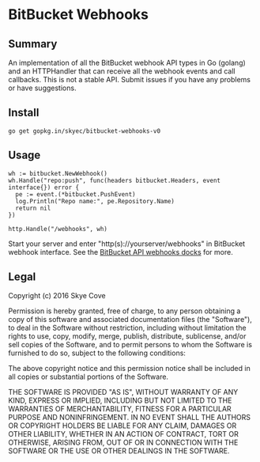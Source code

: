 # BitBucket Webhooks

## Summary

An implementation of all the BitBucket webhook API types in Go (golang) and
an HTTPHandler that can receive all the webhook events and call callbacks. This
is not a stable API. Submit issues if you have any problems or have suggestions.

## Install

```
go get gopkg.in/skyec/bitbucket-webhooks-v0
```

## Usage

```
wh := bitbucket.NewWebhook()
wh.Handle("repo:push", func(headers bitbucket.Headers, event interface{}) error {
  pe := event.(*bitbucket.PushEvent)
  log.Println("Repo name:", pe.Repository.Name)
  return nil
})

http.Handle("/webhooks", wh)
```
Start your server and enter "http(s)://yourserver/webhooks" in BitBucket
webhook interface. See the [BitBucket API webhooks docks](https://confluence.atlassian.com/bitbucket/manage-webhooks-735643732.html) for more.




##  Legal

Copyright (c) 2016 Skye Cove

Permission is hereby granted, free of charge, to any person obtaining a copy of this software and associated documentation files (the "Software"), to deal in the Software without restriction, including without limitation the rights to use, copy, modify, merge, publish, distribute, sublicense, and/or sell copies of the Software, and to permit persons to whom the Software is furnished to do so, subject to the following conditions:

The above copyright notice and this permission notice shall be included in all copies or substantial portions of the Software.

THE SOFTWARE IS PROVIDED "AS IS", WITHOUT WARRANTY OF ANY KIND, EXPRESS OR IMPLIED, INCLUDING BUT NOT LIMITED TO THE WARRANTIES OF MERCHANTABILITY, FITNESS FOR A PARTICULAR PURPOSE AND NONINFRINGEMENT. IN NO EVENT SHALL THE AUTHORS OR COPYRIGHT HOLDERS BE LIABLE FOR ANY CLAIM, DAMAGES OR OTHER LIABILITY, WHETHER IN AN ACTION OF CONTRACT, TORT OR OTHERWISE, ARISING FROM, OUT OF OR IN CONNECTION WITH THE SOFTWARE OR THE USE OR OTHER DEALINGS IN THE SOFTWARE.
